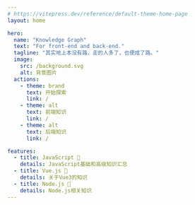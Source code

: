 ```yaml
---
# https://vitepress.dev/reference/default-theme-home-page
layout: home

hero:
  name: "Knowledge Graph"
  text: "For front-end and back-end."
  tagline: "其实地上本没有路，走的人多了，也便成了路。"
  image: 
    src: /background.svg
    alt: 背景图片
  actions:
    - theme: brand
      text: 开始探索
      link: /
    - theme: alt
      text: 前端知识
      link: /
    - theme: alt
      text: 后端知识
      link: /

features:
  - title: JavaScript 💞
    details: JavaScript基础和高级知识汇总
  - title: Vue.js 🦢
    details: 关于Vue3的知识
  - title: Node.js 🐧
    details: Node.js相关知识
---
```

